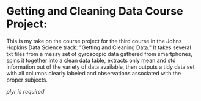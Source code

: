 # Getting and Cleaning Data Course Project:
This is my take on the course project for the third course in the Johns Hopkins Data Science track: "Getting and Cleaning Data." It takes several txt files from a messy set of gyroscopic data gathered from smartphones, spins it together into a clean data table, extracts only mean and std information out of the variety of data available, then outputs a tidy data set with all columns clearly labeled and observations associated with the proper subjects.

*plyr is required*
